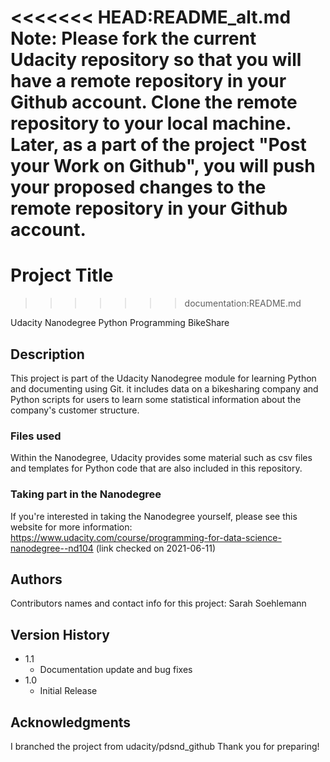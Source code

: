 <<<<<<< HEAD:README_alt.md
**Note**: Please **fork** the current Udacity repository so that you will have a **remote** repository in **your** Github account. Clone the remote repository to your local machine. Later, as a part of the project "Post your Work on Github", you will push your proposed changes to the remote repository in your Github account.
=======
# Project Title
>>>>>>> documentation:README.md

Udacity Nanodegree Python Programming BikeShare

## Description

This project is part of the Udacity Nanodegree module for learning Python and documenting using Git. it includes data on a bikesharing company and Python scripts for users to learn some statistical information about the company's customer structure.

### Files used

Within the Nanodegree, Udacity provides some material such as csv files and templates for Python code that are also included in this repository.

### Taking part in the Nanodegree

If you're interested in taking the Nanodegree yourself, please see this website for more information: https://www.udacity.com/course/programming-for-data-science-nanodegree--nd104 (link checked on 2021-06-11)

## Authors

Contributors names and contact info for this project: Sarah Soehlemann 

## Version History

* 1.1
    * Documentation update and bug fixes
* 1.0
    * Initial Release


## Acknowledgments

I branched the project from udacity/pdsnd_github
Thank you for preparing!